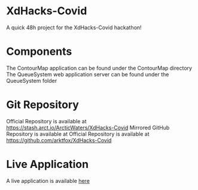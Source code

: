 # XdHacks-Covid
A quick 48h project for the XdHacks-Covid hackathon!

# Components
The ContourMap application can be found under the ContourMap directory
The QueueSystem web application server can be found under the QueueSystem folder

# Git Repository
Official Repository is available at https://stash.arct.io/ArcticWaters/XdHacks-Covid
Mirrored GitHub Repository is available at Official Repository is available at https://github.com/arktfox/XdHacks-Covid

# Live Application
A live application is available [here](https://aw.arct.io/)